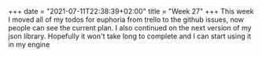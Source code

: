 +++
date = "2021-07-11T22:38:39+02:00"
title = "Week 27"
+++
This week I moved all of my todos for euphoria from trello to the github issues, now people can see the current plan. I also continued on the next version of my json library. Hopefully it won't take long to complete and I can start using it in my engine
